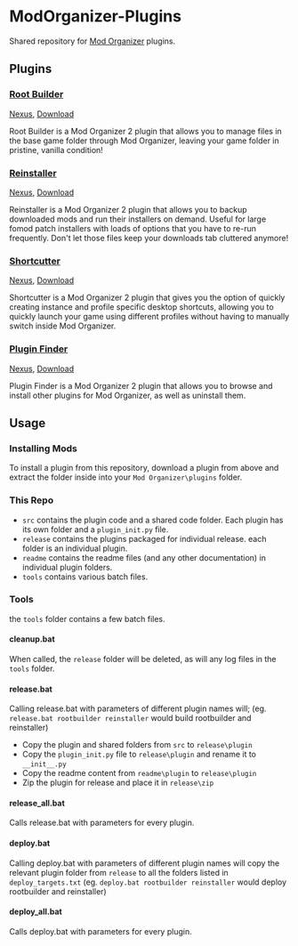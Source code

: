 # ModOrganizer-Plugins
Shared repository for [Mod Organizer](https://github.com/ModOrganizer2/modorganizer) plugins.

## Plugins

### [Root Builder](/readme/rootbuilder/readme.md)
[Nexus](https://www.nexusmods.com/skyrimspecialedition/mods/31720), 
[Download](https://github.com/Kezyma/ModOrganizer-Plugins/releases/download/rootbuilder/rootbuilder.zip)

Root Builder is a Mod Organizer 2 plugin that allows you to manage files in the base game folder through Mod Organizer, leaving your game folder in pristine, vanilla condition!

### [Reinstaller](/readme/reinstaller/readme.md)
[Nexus](https://www.nexusmods.com/skyrimspecialedition/mods/59292), 
[Download](https://github.com/Kezyma/ModOrganizer-Plugins/releases/download/reinstaller/reinstaller.zip)

Reinstaller is a Mod Organizer 2 plugin that allows you to backup downloaded mods and run their installers on demand. Useful for large fomod patch installers with loads of options that you have to re-run frequently. Don't let those files keep your downloads tab cluttered anymore!

### [Shortcutter](/readme/shortcutter/readme.md)
[Nexus](https://www.nexusmods.com/skyrimspecialedition/mods/59827), 
[Download](https://github.com/Kezyma/ModOrganizer-Plugins/releases/download/shortcutter/shortcutter.zip)

Shortcutter is a Mod Organizer 2 plugin that gives you the option of quickly creating instance and profile specific desktop shortcuts, allowing you to quickly launch your game using different profiles without having to manually switch inside Mod Organizer.

### [Plugin Finder](/readme/pluginfinder/readme.md)
[Nexus](https://www.nexusmods.com/skyrimspecialedition/mods/59869), 
[Download](https://github.com/Kezyma/ModOrganizer-Plugins/releases/download/pluginfinder/pluginfinder.zip)

Plugin Finder is a Mod Organizer 2 plugin that allows you to browse and install other plugins for Mod Organizer, as well as uninstall them.

## Usage

### Installing Mods
To install a plugin from this repository, download a plugin from above and extract the folder inside into your `Mod Organizer\plugins` folder.

### This Repo
- `src` contains the plugin code and a shared code folder. Each plugin has its own folder and a `plugin_init.py` file.
- `release` contains the plugins packaged for individual release. each folder is an individual plugin.
- `readme` contains the readme files (and any other documentation) in individual plugin folders.
- `tools` contains various batch files.

### Tools
the `tools` folder contains a few batch files.

#### cleanup.bat
When called, the `release` folder will be deleted, as will any log files in the `tools` folder.

#### release.bat
Calling release.bat with parameters of different plugin names will; (eg. `release.bat rootbuilder reinstaller` would build rootbuilder and reinstaller)
- Copy the plugin and shared folders from `src` to `release\plugin`
- Copy the `plugin_init.py` file to `release\plugin` and rename it to `__init__.py`
- Copy the readme content from `readme\plugin` to `release\plugin`
- Zip the plugin for release and place it in `release\zip`

#### release_all.bat
Calls release.bat with parameters for every plugin.

#### deploy.bat
Calling deploy.bat with parameters of different plugin names will copy the relevant plugin folder from `release` to all the folders listed in `deploy_targets.txt`
(eg. `deploy.bat rootbuilder reinstaller` would deploy rootbuilder and reinstaller)

#### deploy_all.bat
Calls deploy.bat with parameters for every plugin.
